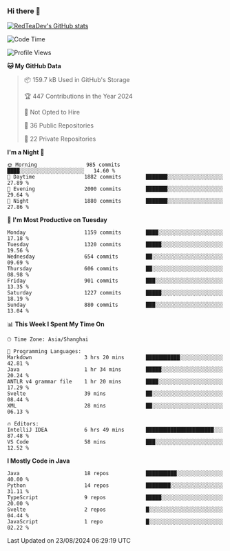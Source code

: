 ### Hi there 👋

<!--
**RedTeaDev/RedTeaDev** is a ✨ _special_ ✨ repository because its `README.md` (this file) appears on your GitHub profile.

Here are some ideas to get you started:

- 🔭 I’m currently working on ...
- 🌱 I’m currently learning ...
- 👯 I’m looking to collaborate on ...
- 🤔 I’m looking for help with ...
- 💬 Ask me about ...
- 📫 How to reach me: ...
- 😄 Pronouns: ...
- ⚡ Fun fact: ...
-->

<!--
[![wakatime](https://wakatime.com/badge/user/6b101ed0-04c0-4490-9283-eb61f2efff96.svg)](https://wakatime.com/@6b101ed0-04c0-4490-9283-eb61f2efff96)
!-->

[![RedTeaDev's GitHub stats](https://github-readme-stats.vercel.app/api?username=RedTeaDev\&include_all_commits=true)](https://github.com/anuraghazra/github-readme-stats)
<!--
[![willianrod's wakatime stats](https://github-readme-stats.vercel.app/api/wakatime?username=RedTeaDev)](https://github.com/anuraghazra/github-readme-stats)
!-->
<!--START_SECTION:waka-->
![Code Time](http://img.shields.io/badge/Code%20Time-2%2C512%20hrs%2027%20mins-blue)

![Profile Views](http://img.shields.io/badge/Profile%20Views-0-blue)

**🐱 My GitHub Data** 

> 📦 159.7 kB Used in GitHub's Storage 
 > 
> 🏆 447 Contributions in the Year 2024
 > 
> 🚫 Not Opted to Hire
 > 
> 📜 36 Public Repositories 
 > 
> 🔑 22 Private Repositories 
 > 
**I'm a Night 🦉** 

```text
🌞 Morning                985 commits         ████░░░░░░░░░░░░░░░░░░░░░   14.60 % 
🌆 Daytime                1882 commits        ███████░░░░░░░░░░░░░░░░░░   27.89 % 
🌃 Evening                2000 commits        ███████░░░░░░░░░░░░░░░░░░   29.64 % 
🌙 Night                  1880 commits        ███████░░░░░░░░░░░░░░░░░░   27.86 % 
```
📅 **I'm Most Productive on Tuesday** 

```text
Monday                   1159 commits        ████░░░░░░░░░░░░░░░░░░░░░   17.18 % 
Tuesday                  1320 commits        █████░░░░░░░░░░░░░░░░░░░░   19.56 % 
Wednesday                654 commits         ██░░░░░░░░░░░░░░░░░░░░░░░   09.69 % 
Thursday                 606 commits         ██░░░░░░░░░░░░░░░░░░░░░░░   08.98 % 
Friday                   901 commits         ███░░░░░░░░░░░░░░░░░░░░░░   13.35 % 
Saturday                 1227 commits        █████░░░░░░░░░░░░░░░░░░░░   18.19 % 
Sunday                   880 commits         ███░░░░░░░░░░░░░░░░░░░░░░   13.04 % 
```


📊 **This Week I Spent My Time On** 

```text
🕑︎ Time Zone: Asia/Shanghai

💬 Programming Languages: 
Markdown                 3 hrs 20 mins       ███████████░░░░░░░░░░░░░░   42.81 % 
Java                     1 hr 34 mins        █████░░░░░░░░░░░░░░░░░░░░   20.24 % 
ANTLR v4 grammar file    1 hr 20 mins        ████░░░░░░░░░░░░░░░░░░░░░   17.29 % 
Svelte                   39 mins             ██░░░░░░░░░░░░░░░░░░░░░░░   08.44 % 
XML                      28 mins             ██░░░░░░░░░░░░░░░░░░░░░░░   06.13 % 

🔥 Editors: 
IntelliJ IDEA            6 hrs 49 mins       ██████████████████████░░░   87.48 % 
VS Code                  58 mins             ███░░░░░░░░░░░░░░░░░░░░░░   12.52 % 
```

**I Mostly Code in Java** 

```text
Java                     18 repos            ██████████░░░░░░░░░░░░░░░   40.00 % 
Python                   14 repos            ████████░░░░░░░░░░░░░░░░░   31.11 % 
TypeScript               9 repos             █████░░░░░░░░░░░░░░░░░░░░   20.00 % 
Svelte                   2 repos             █░░░░░░░░░░░░░░░░░░░░░░░░   04.44 % 
JavaScript               1 repo              █░░░░░░░░░░░░░░░░░░░░░░░░   02.22 % 
```




 Last Updated on 23/08/2024 06:29:19 UTC
<!--END_SECTION:waka-->


